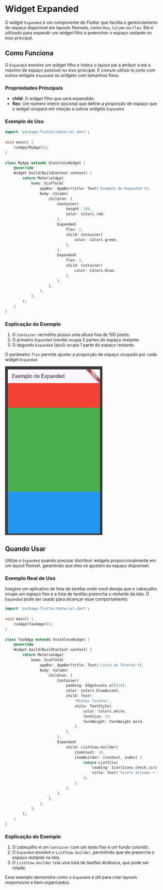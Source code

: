 # Widget Expanded

O widget `Expanded` é um componente do Flutter que facilita o gerenciamento do espaço disponível em layouts flexíveis, como `Row`, `Column` ou `Flex`. Ele é utilizado para expandir um widget filho e preencher o espaço restante no eixo principal.

## Como Funciona

O `Expanded` envolve um widget filho e instrui o layout pai a atribuir a ele o máximo de espaço possível no eixo principal. É comum utilizá-lo junto com outros widgets `Expanded` ou widgets com tamanhos fixos.

### Propriedades Principais

- **child**: O widget filho que será expandido.
- **flex**: Um número inteiro opcional que define a proporção de espaço que o widget ocupará em relação a outros widgets `Expanded`.

### Exemplo de Uso

```dart
import 'package:flutter/material.dart';

void main() {
    runApp(MyApp());
}

class MyApp extends StatelessWidget {
    @override
    Widget build(BuildContext context) {
        return MaterialApp(
            home: Scaffold(
                appBar: AppBar(title: Text('Exemplo de Expanded')),
                body: Column(
                    children: [
                        Container(
                            height: 100,
                            color: Colors.red,
                        ),
                        Expanded(
                            flex: 2,
                            child: Container(
                                color: Colors.green,
                            ),
                        ),
                        Expanded(
                            flex: 1,
                            child: Container(
                                color: Colors.blue,
                            ),
                        ),
                    ],
                ),
            ),
        );
    }
}
```

### Explicação do Exemplo

1. O `Container` vermelho possui uma altura fixa de 100 pixels.
2. O primeiro `Expanded` (verde) ocupa 2 partes do espaço restante.
3. O segundo `Expanded` (azul) ocupa 1 parte do espaço restante.

O parâmetro `flex` permite ajustar a proporção de espaço ocupado por cada widget `Expanded`.

![alt text](img/expanded.png)

## Quando Usar

Utilize o `Expanded` quando precisar distribuir widgets proporcionalmente em um layout flexível, garantindo que eles se ajustem ao espaço disponível.

### Exemplo Real de Uso

Imagine um aplicativo de lista de tarefas onde você deseja que o cabeçalho ocupe um espaço fixo e a lista de tarefas preencha o restante da tela. O `Expanded` pode ser usado para alcançar esse comportamento:

```dart
import 'package:flutter/material.dart';

void main() {
    runApp(TaskApp());
}

class TaskApp extends StatelessWidget {
    @override
    Widget build(BuildContext context) {
        return MaterialApp(
            home: Scaffold(
                appBar: AppBar(title: Text('Lista de Tarefas')),
                body: Column(
                    children: [
                        Container(
                            padding: EdgeInsets.all(16),
                            color: Colors.blueAccent,
                            child: Text(
                                'Minhas Tarefas',
                                style: TextStyle(
                                    color: Colors.white,
                                    fontSize: 24,
                                    fontWeight: FontWeight.bold,
                                ),
                            ),
                        ),
                        Expanded(
                            child: ListView.builder(
                                itemCount: 10,
                                itemBuilder: (context, index) {
                                    return ListTile(
                                        leading: Icon(Icons.check_circle_outline),
                                        title: Text('Tarefa ${index + 1}'),
                                    );
                                },
                            ),
                        ),
                    ],
                ),
            ),
        );
    }
}
```
### Explicação do Exemplo

1. O cabeçalho é um `Container` com um texto fixo e um fundo colorido.
2. O `Expanded` envolve o `ListView.builder`, permitindo que ele preencha o espaço restante na tela.
3. O `ListView.builder` cria uma lista de tarefas dinâmica, que pode ser rolada.

Esse exemplo demonstra como o `Expanded` é útil para criar layouts responsivos e bem organizados.
